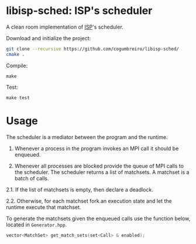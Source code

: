 # libisp-sched: ISP's scheduler

A clean room implementation of [ISP]'s scheduler.

Download and initialize the project:

```bash
git clone --recursive https://github.com/cogumbreiro/libisp-sched/
cmake .
```

Compile:
```
make
```

Test:
```
make test
```

# Usage

The scheduler is a mediator between the program and the runtime.

1. Whenever a process in the program invokes an MPI call it should be enqueued.

2. Whenever all processes are blocked provide the queue of MPI calls to the
   scheduler. The scheduler returns a list of matchsets. A matchset is a batch
   of calls.

2.1. If the list of matchsets is empty, then declare a deadlock.

2.2. Otherwise, for each matchset fork an execution state and let the runtime
     execute that matchset.

To generate the matchsets given the enqueued calls use the function below,
located in `Generator.hpp`.
```C++
vector<MatchSet> get_match_sets(set<Call> & enabled);
```

[ISP]: http://formalverification.cs.utah.edu/ISP-Release/
